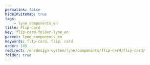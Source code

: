 ```yaml
---
permalink: false
hideInSitemap: true
tags: 
    - lyne_components_en
title: Flip-Card
key: flip-card-folder-lyne_en
parent: lyne_components_en
keywords: flip-card, flip, card
order: 145
redirect: /en/design-system/lyne/components/flip-card/flip-card/
folder: true
---
```


